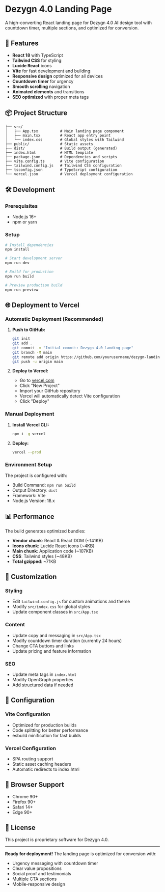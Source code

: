 # Dezygn 4.0 Landing Page

A high-converting React landing page for Dezygn 4.0 AI design tool with countdown timer, multiple sections, and optimized for conversion.

## 🚀 Features

- **React 18** with TypeScript
- **Tailwind CSS** for styling
- **Lucide React** icons
- **Vite** for fast development and building
- **Responsive design** optimized for all devices
- **Countdown timer** for urgency
- **Smooth scrolling** navigation
- **Animated elements** and transitions
- **SEO optimized** with proper meta tags

## 📦 Project Structure

```
├── src/
│   ├── App.tsx          # Main landing page component
│   ├── main.tsx         # React app entry point
│   └── index.css        # Global styles with Tailwind
├── public/              # Static assets
├── dist/                # Build output (generated)
├── index.html           # HTML template
├── package.json         # Dependencies and scripts
├── vite.config.ts       # Vite configuration
├── tailwind.config.js   # Tailwind CSS configuration
├── tsconfig.json        # TypeScript configuration
└── vercel.json          # Vercel deployment configuration
```

## 🛠️ Development

### Prerequisites
- Node.js 16+ 
- npm or yarn

### Setup
```bash
# Install dependencies
npm install

# Start development server
npm run dev

# Build for production
npm run build

# Preview production build
npm run preview
```

## 🌐 Deployment to Vercel

### Automatic Deployment (Recommended)

1. **Push to GitHub:**
   ```bash
   git init
   git add .
   git commit -m "Initial commit: Dezygn 4.0 landing page"
   git branch -M main
   git remote add origin https://github.com/yourusername/dezygn-landing.git
   git push -u origin main
   ```

2. **Deploy to Vercel:**
   - Go to [vercel.com](https://vercel.com)
   - Click "New Project"
   - Import your GitHub repository
   - Vercel will automatically detect Vite configuration
   - Click "Deploy"

### Manual Deployment

1. **Install Vercel CLI:**
   ```bash
   npm i -g vercel
   ```

2. **Deploy:**
   ```bash
   vercel --prod
   ```

### Environment Setup
The project is configured with:
- Build Command: `npm run build`
- Output Directory: `dist`
- Framework: Vite
- Node.js Version: 18.x

## 📊 Performance

The build generates optimized bundles:
- **Vendor chunk**: React & React DOM (~141KB)
- **Icons chunk**: Lucide React icons (~4KB)  
- **Main chunk**: Application code (~107KB)
- **CSS**: Tailwind styles (~48KB)
- **Total gzipped**: ~71KB

## 🎨 Customization

### Styling
- Edit `tailwind.config.js` for custom animations and theme
- Modify `src/index.css` for global styles
- Update component classes in `src/App.tsx`

### Content
- Update copy and messaging in `src/App.tsx`
- Modify countdown timer duration (currently 24 hours)
- Change CTA buttons and links
- Update pricing and feature information

### SEO
- Update meta tags in `index.html`
- Modify OpenGraph properties
- Add structured data if needed

## 🔧 Configuration

### Vite Configuration
- Optimized for production builds
- Code splitting for better performance
- esbuild minification for fast builds

### Vercel Configuration
- SPA routing support
- Static asset caching headers
- Automatic redirects to index.html

## 📱 Browser Support

- Chrome 90+
- Firefox 90+
- Safari 14+
- Edge 90+

## 📝 License

This project is proprietary software for Dezygn 4.0.

---

**Ready for deployment!** The landing page is optimized for conversion with:
- Urgency messaging with countdown timer
- Clear value propositions
- Social proof and testimonials
- Multiple CTA sections
- Mobile-responsive design